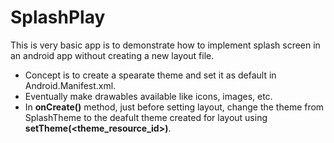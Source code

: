 # SplashPlay

This is very basic app is to demonstrate how to implement splash screen in an android app without creating a new layout file.

* Concept is to create a spearate theme and set it as default in Android.Manifest.xml.
* Eventually make drawables available like icons, images, etc. 
* In **onCreate()** method, just before setting layout, change the theme from SplashTheme to the deafult theme created for layout using **setTheme(<theme_resource_id>)**. 